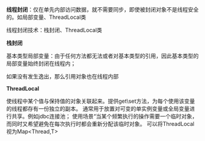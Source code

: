 **线程封闭**：仅在单先内部访问数据，就不需要同步，即使被封闭对象不是线程安全的。如局部变量、ThreadLocal类

线程封闭技术：栈封闭、ThreadLocal类

**栈封闭**

基本类型局部变量：由于任何方法都无法或者对基本类型的引用，因此基本类型的局部变量始终封闭在线程内；

如果没有发生逸出，那么引用对象也在线程内部

**ThreadLocal**

使线程中某个值与保持值的对象关联起来。提供get\set方法，为每个使用该变量的线程都存有一份独立的副本。
通常用于放置对可变的单实例变量或全局变量进行共享。例如jdbc连接池；
使用场景“当某个频繁执行的操作需要一个临时对象，而同时又希望避免在每次执行时都会重新分配该临时对象。
可以将ThreadLocal<T> 视为Map<Thread,T>